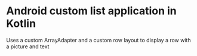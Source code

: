 # Android custom list application in Kotlin
Uses a custom ArrayAdapter and a custom row layout to display a row with a picture and text